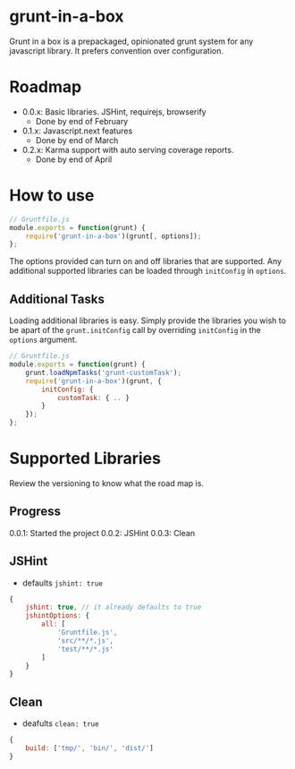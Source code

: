 grunt-in-a-box
==============

Grunt in a box is a prepackaged, opinionated grunt system for any javascript library.  It prefers convention over configuration.

Roadmap
==========
* 0.0.x: Basic libraries.  JSHint, requirejs, browserify
  * Done by end of February
* 0.1.x: Javascript.next features
  * Done by end of March
* 0.2.x: Karma support with auto serving coverage reports.
  * Done by end of April

How to use
==========
```javascript
// Gruntfile.js
module.exports = function(grunt) {
    require('grunt-in-a-box')(grunt[, options]);
};
```

The options provided can turn on and off libraries that are supported. Any additional supported libraries can be loaded through
`initConfig` in `options`.

Additional Tasks
----------------
Loading additional libraries is easy.  Simply provide the libraries you wish to be apart of the `grunt.initConfig` call by overriding `initConfig` in the `options` argument.
```javascript
// Gruntfile.js
module.exports = function(grunt) {
    grunt.loadNpmTasks('grunt-customTask');
    require('grunt-in-a-box')(grunt, {
        initConfig: {
            customTask: { .. }
        }
    });
};
```

Supported Libraries
===================
Review the versioning to know what the road map is.

Progress
---------
0.0.1:  Started the project
0.0.2:  JSHint
0.0.3:  Clean

JSHint
--------
* defaults `jshint: true`
```javascript
{
    jshint: true, // it already defaults to true
    jshintOptions: {
        all: [
            'Gruntfile.js',
            'src/**/*.js',
            'test/**/*.js'
        ]
    }
}
```

Clean
--------
* deafults `clean: true`
```javascript
{
    build: ['tmp/', 'bin/', 'dist/']
}
```

